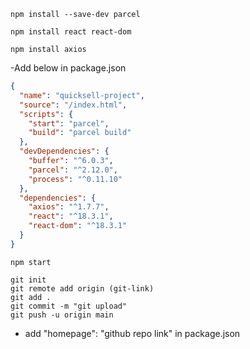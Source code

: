 ```
npm install --save-dev parcel
```
```
npm install react react-dom
```
```
npm install axios
```
-Add below in package.json
```package.json
{
  "name": "quicksell-project",
  "source": "/index.html",
  "scripts": {
    "start": "parcel",
    "build": "parcel build"
  },
  "devDependencies": {
    "buffer": "^6.0.3",
    "parcel": "^2.12.0",
    "process": "^0.11.10"
  },
  "dependencies": {
    "axios": "^1.7.7",
    "react": "^18.3.1",
    "react-dom": "^18.3.1"
  }
}
```
```
npm start
```
```git
git init
git remote add origin (git-link)
git add .
git commit -m "git upload"
git push -u origin main
```
- add "homepage": "github repo link" in package.json
  
